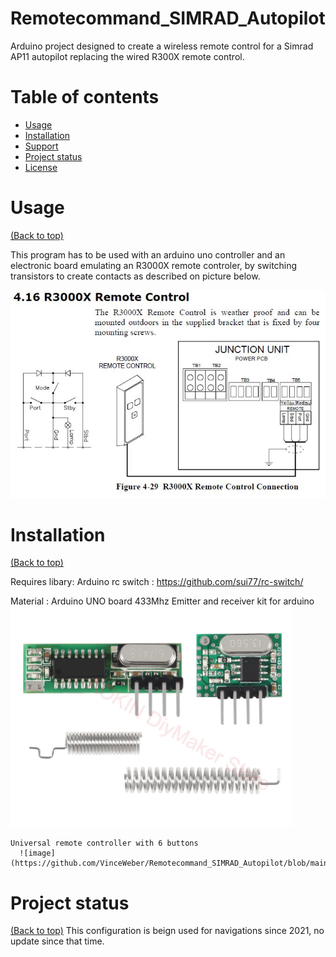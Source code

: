 # Remotecommand_SIMRAD_Autopilot

  Arduino project designed to create a wireless remote control for a Simrad AP11 autopilot replacing the wired R300X remote control.


# Table of contents

- [Usage](#usage)
- [Installation](#installation)
- [Support](#Support)
- [Project status](#Project-status)
- [License](#license)


# Usage
[(Back to top)](#table-of-contents)

  This program has to be used with an arduino uno controller and an electronic board emulating an R3000X remote controler, by switching transistors to create contacts as described on picture below.
  
  ![image](https://github.com/VinceWeber/Remotecommand_SIMRAD_Autopilot/blob/main/user674_pic26920_1485777873.jpg)

# Installation

[(Back to top)](#table-of-contents)
  
  Requires libary:   Arduino rc switch : https://github.com/sui77/rc-switch/

  Material :
    Arduino UNO board
    433Mhz Emitter and receiver kit for arduino
      ![image](https://github.com/VinceWeber/Remotecommand_SIMRAD_Autopilot/blob/main/433Mhz%20emitterreceiver.png)

    Universal remote controller with 6 buttons
      ![image](https://github.com/VinceWeber/Remotecommand_SIMRAD_Autopilot/blob/main/433Mhz%20remote%20command.png)
 

# Project status

[(Back to top)](#table-of-contents)
    This configuration is beign used for navigations since 2021, no update since that time.

